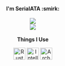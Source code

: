 <p align=center>
    <b>I&#39;m SerialATA :smirk:</b>
    </br>
    </br>
    <a href="https://mastodon.social/web/accounts/1285340">
        <img src="https://img.shields.io/badge/-@serialata@mastodon.social-303030?style=flat-square&labelColor=303030&logo=Mastodon&logoColor=fff&color=303030" />
    </a>
    </br>
    <a href="https://www.reddit.com/user/Serial-ATA">
        <img src="https://img.shields.io/badge/-@Serial--ATA-303030?style=flat-square&labelColor=303030&logo=Reddit&logoColor=fff&color=303030" />
    </a>
    </br>
    </br>
    <b>Things I Use</b>
</p>

<p align="center">
    <a href="https://rust-lang.org"><img align="center" height="32" width="32" alt="Rust" src="https://cdn.jsdelivr.net/npm/simple-icons@v3/icons/rust.svg" /></a>
    <a href="https://jetbrains.com/idea/"><img align="center" height="32" width="32" alt="Intellij IDEA" src="https://cdn.jsdelivr.net/npm/simple-icons@v3/icons/intellijidea.svg" /></a>
    <a href="https://archlinux.org"><img align="center" height="32" width="32" alt="Arch Linux" src="https://cdn.jsdelivr.net/npm/simple-icons@v3/icons/archlinux.svg" /></a>
</p>
